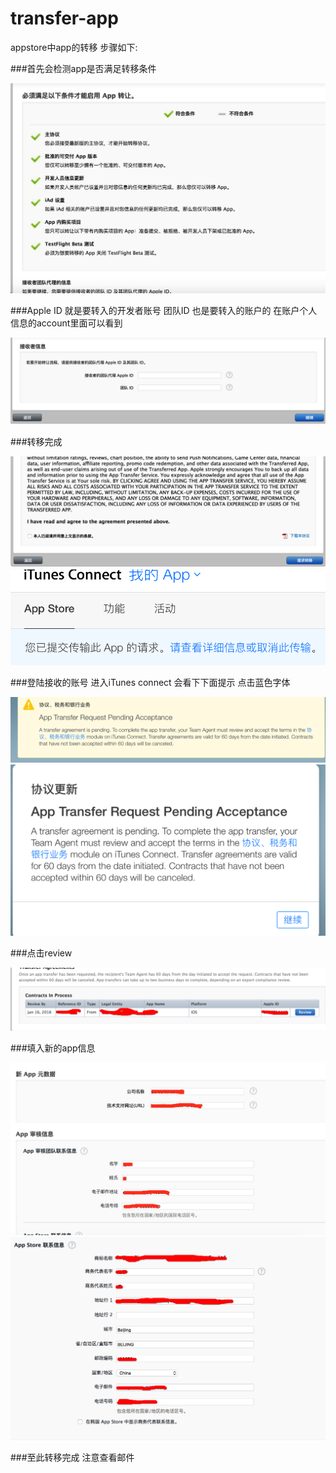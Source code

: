 # transfer-app
appstore中app的转移
 步骤如下:

###首先会检测app是否满足转移条件

![Effect pic](picture/1.png)

###Apple ID 就是要转入的开发者账号 团队ID 也是要转入的账户的 在账户个人信息的account里面可以看到

![Effect pic](picture/2.png)

###转移完成

![Effect pic](picture/3.png)
![Effect pic](picture/4.png)

###登陆接收的账号 进入iTunes connect 会看下下面提示 点击蓝色字体

![Effect pic](picture/6.png)
![Effect pic](picture/5.png)

###点击review

![Effect pic](picture/7.png)

###填入新的app信息

![Effect pic](picture/8.png)
![Effect pic](picture/9.png)

###至此转移完成 注意查看邮件

